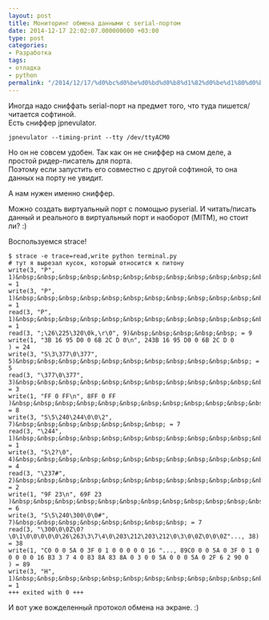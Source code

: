 ```yaml
---
layout: post
title: Мониторинг обмена данными с serial-портом
date: 2014-12-17 22:02:07.000000000 +03:00
type: post
categories:
- Разработка
tags:
- отладка
- python
permalink: "/2014/12/17/%d0%bc%d0%be%d0%bd%d0%b8%d1%82%d0%be%d1%80%d0%b8%d0%bd%d0%b3-%d0%be%d0%b1%d0%bc%d0%b5%d0%bd%d0%b0-%d0%b4%d0%b0%d0%bd%d0%bd%d1%8b%d0%bc%d0%b8-%d1%81-serial-%d0%bf%d0%be%d1%80%d1%82%d0%be%d0%bc/"
---
```

Иногда надо сниффать serial-порт на предмет того, что туда пишется/читается софтиной.  
Есть сниффер jpnevulator.

```
jpnevulator --timing-print --tty /dev/ttyACM0
```

Но он не совсем удобен. Так как он не сниффер на смом деле, а простой ридер-писатель для порта.  
Поэтому если запустить его совместно с другой софтиной, то она данных на порту не увидит.

А нам нужен именно сниффер.

Можно создать виртуальный порт с помощью pyserial. И читать/писать данный и реального в виртуальный порт и наоборот (MITM), но стоит ли? :)

Воспользуемся strace!

```shell
$ strace -e trace=read,write python terminal.py  
# тут я вырезал кусок, который относится к питону  
write(3, "P", 1)&nbsp;&nbsp;&nbsp;&nbsp;&nbsp;&nbsp;&nbsp;&nbsp;&nbsp;&nbsp;&nbsp;&nbsp;&nbsp;&nbsp;&nbsp;&nbsp;&nbsp;&nbsp;&nbsp;&nbsp;&nbsp;&nbsp;&nbsp; = 1  
write(3, "P", 1)&nbsp;&nbsp;&nbsp;&nbsp;&nbsp;&nbsp;&nbsp;&nbsp;&nbsp;&nbsp;&nbsp;&nbsp;&nbsp;&nbsp;&nbsp;&nbsp;&nbsp;&nbsp;&nbsp;&nbsp;&nbsp;&nbsp;&nbsp; = 1  
read(3, "P", 1)&nbsp;&nbsp;&nbsp;&nbsp;&nbsp;&nbsp;&nbsp;&nbsp;&nbsp;&nbsp;&nbsp;&nbsp;&nbsp;&nbsp;&nbsp;&nbsp;&nbsp;&nbsp;&nbsp;&nbsp;&nbsp;&nbsp;&nbsp;&nbsp; = 1  
read(3, ";\26\225\320\0k,\r\0", 9)&nbsp;&nbsp;&nbsp;&nbsp;&nbsp; = 9  
write(1, "3B 16 95 D0 0 6B 2C D 0\n", 243B 16 95 D0 0 6B 2C D 0  
) = 24  
write(3, "S\3\377\0\377", 5)&nbsp;&nbsp;&nbsp;&nbsp;&nbsp;&nbsp;&nbsp;&nbsp;&nbsp;&nbsp;&nbsp; = 5  
read(3, "\377\0\377", 3)&nbsp;&nbsp;&nbsp;&nbsp;&nbsp;&nbsp;&nbsp;&nbsp;&nbsp;&nbsp;&nbsp;&nbsp;&nbsp;&nbsp;&nbsp; = 3  
write(1, "FF 0 FF\n", 8FF 0 FF  
)&nbsp;&nbsp;&nbsp;&nbsp;&nbsp;&nbsp;&nbsp;&nbsp;&nbsp;&nbsp;&nbsp;&nbsp;&nbsp;&nbsp;&nbsp; = 8  
write(3, "S\5\240\244\0\0\2", 7)&nbsp;&nbsp;&nbsp;&nbsp;&nbsp;&nbsp;&nbsp; = 7  
read(3, "\244", 1)&nbsp;&nbsp;&nbsp;&nbsp;&nbsp;&nbsp;&nbsp;&nbsp;&nbsp;&nbsp;&nbsp;&nbsp;&nbsp;&nbsp;&nbsp;&nbsp;&nbsp;&nbsp;&nbsp;&nbsp;&nbsp; = 1  
write(3, "S\2?\0", 4)&nbsp;&nbsp;&nbsp;&nbsp;&nbsp;&nbsp;&nbsp;&nbsp;&nbsp;&nbsp;&nbsp;&nbsp;&nbsp;&nbsp;&nbsp;&nbsp;&nbsp;&nbsp; = 4  
read(3, "\237#", 2)&nbsp;&nbsp;&nbsp;&nbsp;&nbsp;&nbsp;&nbsp;&nbsp;&nbsp;&nbsp;&nbsp;&nbsp;&nbsp;&nbsp;&nbsp;&nbsp;&nbsp;&nbsp;&nbsp;&nbsp; = 2  
write(1, "9F 23\n", 69F 23  
)&nbsp;&nbsp;&nbsp;&nbsp;&nbsp;&nbsp;&nbsp;&nbsp;&nbsp;&nbsp;&nbsp;&nbsp;&nbsp;&nbsp;&nbsp;&nbsp;&nbsp; = 6  
write(3, "S\5\240\300\0\0#", 7)&nbsp;&nbsp;&nbsp;&nbsp;&nbsp;&nbsp;&nbsp;&nbsp; = 7  
read(3, "\300\0\0Z\0?\0\1\0\0\0\0\0\26\263\3\7\4\0\203\212\203\212\0\3\0\0Z\0\0\0Z"..., 38) = 38  
write(1, "C0 0 0 5A 0 3F 0 1 0 0 0 0 0 16 "..., 89C0 0 0 5A 0 3F 0 1 0 0 0 0 0 16 B3 3 7 4 0 83 8A 83 8A 0 3 0 0 5A 0 0 0 5A 0 2F 6 2 90 0  
) = 89  
write(3, "H", 1)&nbsp;&nbsp;&nbsp;&nbsp;&nbsp;&nbsp;&nbsp;&nbsp;&nbsp;&nbsp;&nbsp;&nbsp;&nbsp;&nbsp;&nbsp;&nbsp;&nbsp;&nbsp;&nbsp;&nbsp;&nbsp;&nbsp;&nbsp; = 1  
+++ exited with 0 +++
```

И вот уже вожделенный протокол обмена на экране. :)

